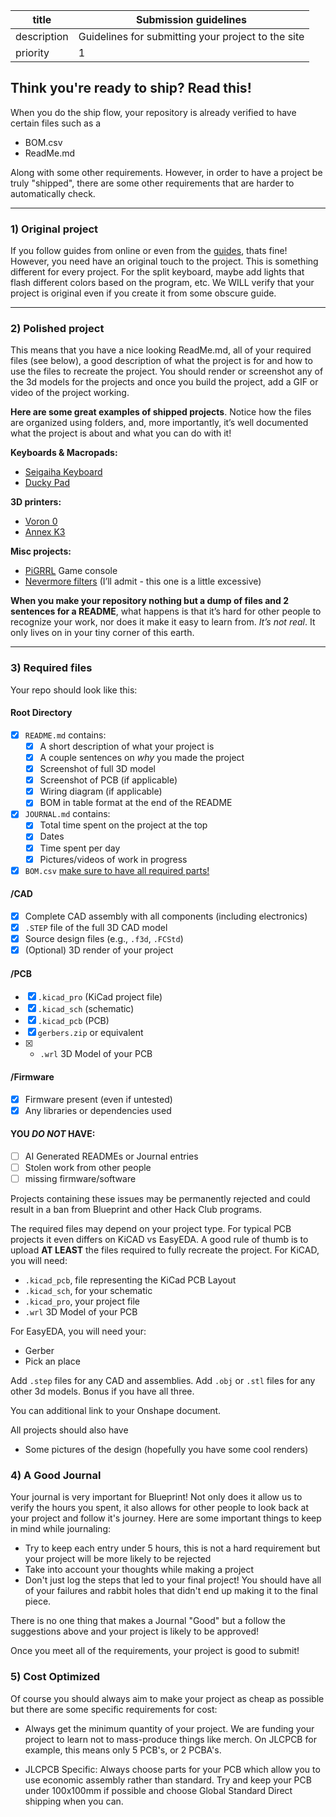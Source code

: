 | title       | Submission guidelines                              |
| ----------- | -------------------------------------------------- |
| description | Guidelines for submitting your project to the site |
| priority    | 1                                                  |


## Think you're ready to ship? Read this!

When you do the ship flow, your repository is already verified to have certain files such as a 
- BOM.csv
- ReadMe.md



Along with some other requirements. However, in order to have a project be truly "shipped", there are some other requirements that are harder to automatically check. 

-----------

### 1) Original project 

If you follow guides from online or even from the [guides](/guides), thats fine! However, you need have an original touch to the project. This is something different for every project. For the split keyboard, maybe add lights that flash different colors based on the program, etc. We WILL verify that your project is original even if you create it from some obscure guide.

-----------

### 2) Polished project

This means that you have a nice looking ReadMe.md, all of your required files (see below), a good description of what the project is for and how to use the files to recreate the project. You should render or screenshot any of the 3d models for the projects and once you build the project, add a GIF or video of the project working. 

  **Here are some great examples of shipped projects**. Notice how the files are organized using folders, and, more importantly, it’s well documented what the project is about and what you can do with it!

  **Keyboards & Macropads:**

- [Seigaiha Keyboard](https://github.com/yiancar/Seigaiha)
- [Ducky Pad](https://github.com/dekuNukem/duckyPad)

**3D printers:**

- [Voron 0](https://github.com/VoronDesign/Voron-0)
- [Annex K3](https://github.com/Annex-Engineering/Gasherbrum-K3)

**Misc projects:**

- [PiGRRL](https://github.com/adafruit/Adafruit-PiGRRL-PCB) Game console
- [Nevermore filters](https://github.com/nevermore3d/Nevermore_Micro) (I’ll admit - this one is a little excessive)

**When you make your repository nothing but a dump of files and 2 sentences for a README**, what happens is that it’s hard for other people to recognize your work, nor does it make it easy to learn from. *It’s not real*. It only lives on in your tiny corner of this earth.


-----------

### 3) Required files 

Your repo should look like this:

#### Root Directory
- [x] `README.md` contains:
  - [x] A short description of what your project is
  - [x] A couple sentences on *why* you made the project
  - [x] Screenshot of full 3D model
  - [x] Screenshot of PCB (if applicable)
  - [x] Wiring diagram (if applicable)
  - [x] BOM in table format at the end of the README
- [x] `JOURNAL.md` contains:
  - [x] Total time spent on the project at the top
  - [x] Dates
  - [x] Time spent per day
  - [x] Pictures/videos of work in progress
- [x] `BOM.csv` [make sure to have all required parts!](https://blueprint.hackclub.com/docs/bom)
      
####  /CAD
- [x] Complete CAD assembly with all components (including electronics)
- [x] `.STEP` file of the full 3D CAD model
- [x] Source design files (e.g., `.f3d`, `.FCStd`)
- [x] (Optional) 3D render of your project

#### /PCB
- [x] `.kicad_pro` (KiCad project file)
- [x] `.kicad_sch` (schematic)
- [x] `.kicad_pcb` (PCB)
- [x] `gerbers.zip` or equivalent
- [x] - `.wrl` 3D Model of your PCB

####  /Firmware
- [x] Firmware present (even if untested)
- [x] Any libraries or dependencies used

#### YOU *DO NOT* HAVE:
- [ ] AI Generated READMEs or Journal entries
- [ ] Stolen work from other people
- [ ] missing firmware/software

Projects containing these issues may be permanently rejected and could result in a ban from Blueprint and other Hack Club programs.

The required files may depend on your project type. For typical PCB projects it even differs on KiCAD vs EasyEDA. A good rule of thumb is to upload **AT LEAST** the files required to fully recreate the project. For KiCAD, you will need:

- `.kicad_pcb`, file representing the KiCad PCB Layout
- `.kicad_sch`, for your schematic
- `.kicad_pro`, your project file
- `.wrl` 3D Model of your PCB

For EasyEDA, you will need your:
- Gerber
- Pick an place



Add `.step` files for any CAD and assemblies. Add `.obj` or `.stl` files for any other 3d models. Bonus if you have all three.

You can additional link to your Onshape document.

All projects should also have 
  - Some pictures of the design (hopefully you have some cool renders)



### 4) A Good Journal

Your journal is very important for Blueprint! Not only does it allow us to verify the hours you spent, it also allows for other people to look back at your project and follow it's journey. Here are some important things to keep in mind while journaling:
- Try to keep each entry under 5 hours, this is not a hard requirement but your project will be more likely to be rejected
- Take into account your thoughts while making a project
- Don't just log the steps that led to your final project! You should have all of your failures and rabbit holes that didn't end up making it to the final piece.

There is no one thing that makes a Journal "Good" but a follow the suggestions above and your project is likely to be approved!



Once you meet all of the requirements, your project is good to submit!

### 5) Cost Optimized

Of course you should always aim to make your project as cheap as possible but there are some specific requirements for cost: 

- Always get the minimum quantity of your project. We are funding your project to learn not to mass-produce things like merch. On JLCPCB for example, this means only 5 PCB's, or 2 PCBA's. 

- JLCPCB Specific: Always choose parts for your PCB which allow you to use economic assembly rather than standard. Try and keep your PCB under 100x100mm if possible and choose Global Standard Direct shipping when you can.

